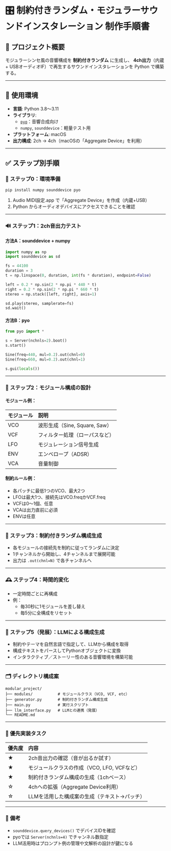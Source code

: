 # 🎛 制約付きランダム・モジュラーサウンドインスタレーション 制作手順書

## 🎯 プロジェクト概要

モジュラーシンセ風の音響構成を **制約付きランダム** に生成し、
**4ch出力**（内蔵 + USBオーディオIF）で再生するサウンドインスタレーションを Python で構築する。

-----

## 🧰 使用環境

  - **言語**: Python 3.8〜3.11
  - **ライブラリ**:
      - [`pyo`](https://www.google.com/search?q=%5Bhttps://ajaxsoundstudio.com/software/pyo/%5D\(https://ajaxsoundstudio.com/software/pyo/\))：音響合成向け
      - `numpy`, `sounddevice`：軽量テスト用
  - **プラットフォーム**: macOS
  - **出力構成**: 2ch → 4ch（macOSの「Aggregate Device」を利用）

-----

## ✅ ステップ別手順

### 🧩 ステップ0：環境準備

```bash
pip install numpy sounddevice pyo
```

1.  Audio MIDI設定.app で「Aggregate Device」を作成（内蔵+USB）
2.  Python からオーディオデバイスにアクセスできることを確認

-----

### 🔊 ステップ1：2ch音出力テスト

#### 方法A：sounddevice + numpy

```python
import numpy as np
import sounddevice as sd

fs = 44100
duration = 3
t = np.linspace(0, duration, int(fs * duration), endpoint=False)

left = 0.2 * np.sin(2 * np.pi * 440 * t)
right = 0.2 * np.sin(2 * np.pi * 660 * t)
stereo = np.stack([left, right], axis=1)

sd.play(stereo, samplerate=fs)
sd.wait()
```

#### 方法B：pyo

```python
from pyo import *

s = Server(nchnls=2).boot()
s.start()

Sine(freq=440, mul=0.2).out(chnl=0)
Sine(freq=660, mul=0.2).out(chnl=1)

s.gui(locals())
```

-----

### 🧱 ステップ2：モジュール構成の設計

#### モジュール例：

| モジュール | 説明                   |
| :--------- | :--------------------- |
| VCO        | 波形生成（Sine, Square, Saw） |
| VCF        | フィルター処理（ローパスなど） |
| LFO        | モジュレーション信号生成   |
| ENV        | エンベロープ（ADSR）   |
| VCA        | 音量制御               |

#### 制約ルール例：

  * 各パッチに最低1つのVCO、最大2つ
  * LFOは最大1つ、接続先はVCO.freqかVCF.freq
  * VCFは0〜1個、任意
  * VCAは出力直前に必須
  * ENVは任意

-----

### 🔁 ステップ3：制約付きランダム構成生成

  * 各モジュールの接続先を制約に従ってランダムに決定
  * 1チャンネルから開始し、4チャンネルまで展開可能
  * 出力は `.out(chnl=N)` で各チャンネルへ

-----

### 🕰 ステップ4：時間的変化

  * 一定時間ごとに再構成
  * 例：
      * 毎30秒に1モジュールを差し替え
      * 毎5分に全構成をリセット

-----

### 🤖 ステップ5（発展）：LLMによる構成生成

  * 制約やテーマを自然言語で指定して、LLMから構成を取得
  * 構成テキストをパースしてPythonオブジェクトに変換
  * インタラクティブ／ストーリー性のある音響環境を構築可能

-----

### 🗂 ディレクトリ構成案

```
modular_project/
├── modules/           # モジュールクラス（VCO, VCF, etc）
├── generator.py       # 制約付きランダム構成生成
├── main.py            # 実行スクリプト
├── llm_interface.py   # LLMとの連携（発展）
└── README.md
```

-----

### 📌 優先実装タスク

| 優先度 | 内容                                  |
| :----- | :------------------------------------ |
| ★      | 2ch音出力の確認（音が出るか試す）       |
| ★      | モジュールクラスの作成（VCO, LFO, VCFなど） |
| ★      | 制約付きランダム構成の生成（1chベース）   |
| ☆      | 4chへの拡張（Aggregate Device利用）   |
| ☆      | LLMを活用した構成案の生成（テキスト→パッチ） |

-----

### 📎 備考

  * `sounddevice.query_devices()` でデバイスIDを確認
  * pyoでは `Server(nchnls=4)` でチャンネル数指定
  * LLM活用時はプロンプト例の管理や文解析の設計が鍵になる

